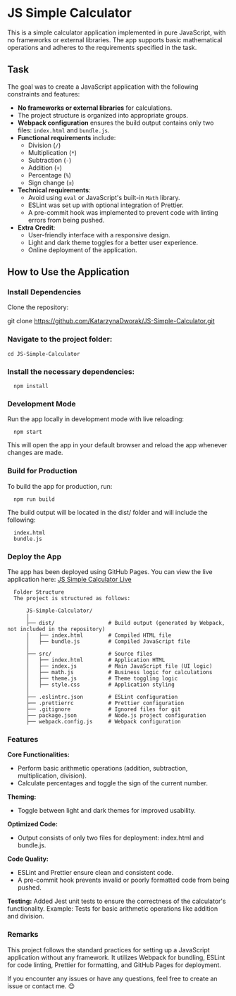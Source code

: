 # JS Simple Calculator

This is a simple calculator application implemented in pure JavaScript, with no frameworks or external libraries. The app supports basic mathematical operations and adheres to the requirements specified in the task.

## Task

The goal was to create a JavaScript application with the following constraints and features:
- **No frameworks or external libraries** for calculations.
- The project structure is organized into appropriate groups.
- **Webpack configuration** ensures the build output contains only two files: `index.html` and `bundle.js`.
- **Functional requirements** include:
  - Division (`/`)
  - Multiplication (`*`)
  - Subtraction (`-`)
  - Addition (`+`)
  - Percentage (`%`)
  - Sign change (`±`)
- **Technical requirements**:
  - Avoid using `eval` or JavaScript's built-in `Math` library.
  - ESLint was set up with optional integration of Prettier.
  - A pre-commit hook was implemented to prevent code with linting errors from being pushed.
- **Extra Credit**:
  - User-friendly interface with a responsive design.
  - Light and dark theme toggles for a better user experience.
  - Online deployment of the application.

## How to Use the Application

### Install Dependencies
Clone the repository:

   git clone https://github.com/KatarzynaDworak/JS-Simple-Calculator.git

### Navigate to the project folder:

    cd JS-Simple-Calculator

### Install the necessary dependencies:

      npm install

### Development Mode
Run the app locally in development mode with live reloading:

      npm start

This will open the app in your default browser and reload the app whenever changes are made.

### Build for Production
To build the app for production, run:

      npm run build

The build output will be located in the dist/ folder and will include the following:

      index.html
      bundle.js

### Deploy the App
The app has been deployed using GitHub Pages. You can view the live application here: [JS Simple Calculator Live](https://katarzynadworak.github.io/JS-Simple-Calculator/)

      Folder Structure
      The project is structured as follows:
          
          JS-Simple-Calculator/
          │
          ├── dist/                 # Build output (generated by Webpack, not included in the repository)
          │   ├── index.html        # Compiled HTML file
          │   ├── bundle.js         # Compiled JavaScript file
          │
          ├── src/                  # Source files
          │   ├── index.html        # Application HTML
          │   ├── index.js          # Main JavaScript file (UI logic)
          │   ├── math.js           # Business logic for calculations
          │   ├── theme.js          # Theme toggling logic
          │   ├── style.css         # Application styling
          │
          ├── .eslintrc.json        # ESLint configuration
          ├── .prettierrc           # Prettier configuration
          ├── .gitignore            # Ignored files for git
          ├── package.json          # Node.js project configuration
          ├── webpack.config.js     # Webpack configuration

### Features
**Core Functionalities:**
- Perform basic arithmetic operations (addition, subtraction, multiplication, division).
- Calculate percentages and toggle the sign of the current number.
  
**Theming:**
- Toggle between light and dark themes for improved usability.

**Optimized Code:**
- Output consists of only two files for deployment: index.html and bundle.js.

**Code Quality:**
- ESLint and Prettier ensure clean and consistent code.
- A pre-commit hook prevents invalid or poorly formatted code from being pushed.

**Testing:**
Added Jest unit tests to ensure the correctness of the calculator's functionality.
Example: Tests for basic arithmetic operations like addition and division.

### Remarks
This project follows the standard practices for setting up a JavaScript application without any framework. It utilizes Webpack for bundling, ESLint for code linting, Prettier for formatting, and GitHub Pages for deployment.

If you encounter any issues or have any questions, feel free to create an issue or contact me. 😊
